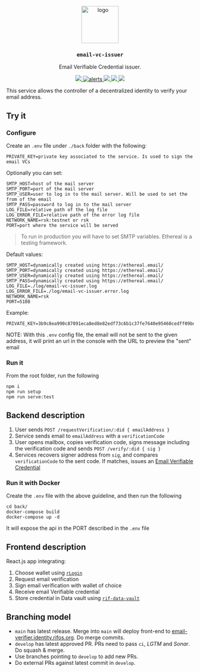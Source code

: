 <p align="middle">
    <img src="https://www.rifos.org/assets/img/logo.svg" alt="logo" height="100" >
</p>
<h3 align="middle"><code>email-vc-issuer</code></h3>
<p align="middle">
    Email Verifiable Credential issuer.
</p>

<p align="middle">
  <a href="https://github.com/rsksmart/email-vc-issuer/actions?query=workflow%3Atest">
    <img src="https://github.com/rsksmart/email-vc-issuer/workflows/test/badge.svg" />
  </a>
  <a href="https://lgtm.com/projects/g/rsksmart/email-vc-issuer/alerts/">
    <img src="https://img.shields.io/lgtm/alerts/github/rsksmart/email-vc-issuer" alt="alerts">
  </a>
  <a href="https://lgtm.com/projects/g/rsksmart/email-vc-issuer/context:javascript">
    <img src="https://img.shields.io/lgtm/grade/javascript/github/rsksmart/email-vc-issuer">
  </a>
  <a href="https://sonarcloud.io/component_measures?id=rsksmart_email-vc-issuer&metric=Security">
    <img src="https://sonarcloud.io/api/project_badges/measure?project=rsksmart_email-vc-issuer&metric=security_rating">
  </a>
  <a href="https://sonarcloud.io/component_measures?id=rsksmart_email-vc-issuer&metric=vulnerabilities&view=list">
    <img src="https://sonarcloud.io/api/project_badges/measure?project=rsksmart_email-vc-issuer&metric=vulnerabilities">
  </a>
</p>

This service allows the controller of a decentralized identity to verify your email address.

## Try it

### Configure

Create an `.env` file under `./back` folder with the following:

```
PRIVATE_KEY=private key associated to the service. Is used to sign the email VCs
```

Optionally you can set:

```
SMTP_HOST=host of the mail server
SMTP_PORT=port of the mail server
SMTP_USER=user to log in to the mail server. Will be used to set the from of the email
SMTP_PASS=password to log in to the mail server
LOG_FILE=relative path of the log file
LOG_ERROR_FILE=relative path of the error log file
NETWORK_NAME=rsk:testnet or rsk
PORT=port where the service will be served
```

> To run in production you will have to set SMTP variables. Ethereal is a testing framework.

Default values: 

```
SMTP_HOST=dynamically created using https://ethereal.email/
SMTP_PORT=dynamically created using https://ethereal.email/
SMTP_USER=dynamically created using https://ethereal.email/
SMTP_PASS=dynamically created using https://ethereal.email/
LOG_FILE=./log/email-vc-issuer.log
LOG_ERROR_FILE=./log/email-vc-issuer.error.log
NETWORK_NAME=rsk
PORT=5108
```

Example:

```
PRIVATE_KEY=3b9c8ea990c87091eca8ed8e82edf73c6b1c37fe7640e95460cedff09bdf21ff
```

NOTE: With this `.env` config file, the email will not be sent to the given address, it will print an url in the console with the URL to preview the "sent" email

### Run it

From the root folder, run the following

```
npm i
npm run setup
npm run serve:test
```

## Backend description

1. User sends `POST /requestVerification/:did { emailAddress }`
2. Service sends email to `emailAddress` with a `verificationCode`
3. User opens mailbox, copies verification code, signs message including the verification code and sends `POST /verify/:did { sig }`
4. Services recovers signer address from `sig`, and compares `verificationCode` to the sent code. If matches, issues an [Email Verifiable Credential](https://github.com/rsksmart/vc-json-schemas/tree/main/schema/EmailCredentialSchema/v1.0)

### Run it with Docker

Create the `.env` file with the above guideline, and then run the following

```
cd back/
docker-compose build
docker-compose up -d
```

It will expose the api in the PORT described in the `.env` file

## Frontend description

React.js app integrating:
1. Choose wallet using [`rLogin`](https://github.com/rsksmart/rLogin)
2. Request email verification
3. Sign email verification with wallet of choice
4. Receive email Verifiable credential
5. Store credential in Data vault using [`rif-data-vault`](https://github.com/rsksmart/rif-data-vault)

## Branching model

- `main` has latest release. Merge into `main` will deploy front-end to [email-verifier.identity.rifos.org](https://email-verifier.identity.rifos.org/). Do merge commits.
- `develop` has latest approved PR. PRs need to pass `ci`, _LGTM_ and _Sonar_. Do squash & merge.
- Use branches pointing to `develop` to add new PRs.
- Do external PRs against latest commit in `develop`.


